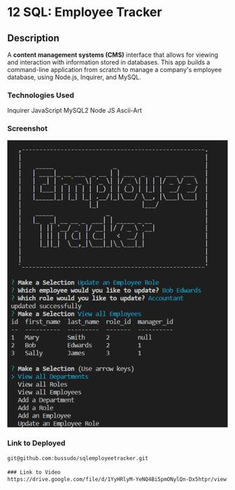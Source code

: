 # 12 SQL: Employee Tracker

## Description

A **content management systems (CMS)** interface that allows for viewing and interaction with information stored in databases. This app builds a command-line application from scratch to manage a company's employee database, using Node.js, Inquirer, and MySQL.

### Technologies Used

Inquirer
JavaScript
MySQL2
Node JS
Ascii-Art

### Screenshot

![Alt Text](https://github.com/bussudo/sqlemployeetracker/blob/main/Assets/screenshot.png)

### Link to Deployed
```
git@github.com:bussudo/sqlemployeetracker.git

### Link to Video
https://drive.google.com/file/d/1YyHRlyM-YeNQ4Bi5pmONylQn-Dx5htpr/view
